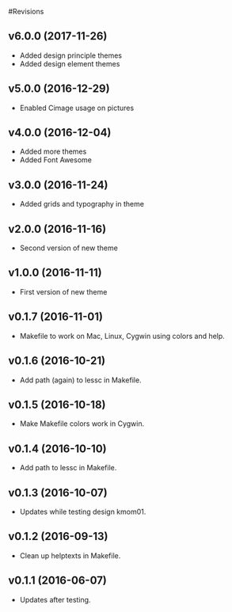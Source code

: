 #Revisions

v6.0.0 (2017-11-26)
-------------------------------

* Added design principle themes
* Added design element themes

v5.0.0 (2016-12-29)
-------------------------------

* Enabled Cimage usage on pictures

v4.0.0 (2016-12-04)
-------------------------------

* Added more themes
* Added Font Awesome

v3.0.0 (2016-11-24)
-------------------------------

* Added grids and typography in theme

v2.0.0 (2016-11-16)
-------------------------------

* Second version of new theme

v1.0.0 (2016-11-11)
-------------------------------

* First version of new theme

v0.1.7 (2016-11-01)
-------------------------------

* Makefile to work on Mac, Linux, Cygwin using colors and help.


v0.1.6 (2016-10-21)
-------------------------------

* Add path (again) to lessc in Makefile.


v0.1.5 (2016-10-18)
-------------------------------

* Make Makefile colors work in Cygwin.


v0.1.4 (2016-10-10)
-------------------------------

* Add path to lessc in Makefile.


v0.1.3 (2016-10-07)
-------------------------------

* Updates while testing design kmom01.


v0.1.2 (2016-09-13)
-------------------------------

* Clean up helptexts in Makefile.


v0.1.1 (2016-06-07)
-------------------------------

* Updates after testing.
